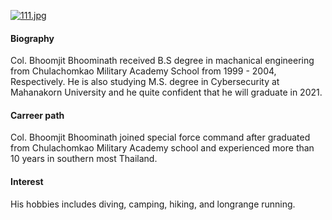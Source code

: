 [![111.jpg](https://i.postimg.cc/x8PDLpXT/111.jpg)](https://postimg.cc/kRDpmcNk)
#### Biography
Col. Bhoomjit Bhoominath received B.S degree in machanical engineering from Chulachomkao Military Academy School from 1999 - 2004, Respectively. He is also studying M.S. degree in Cybersecurity at Mahanakorn University and he quite confident that he will graduate in 2021.
#### Carreer path
Col. Bhoomjit Bhoominath joined special force command after graduated from Chulachomkao Military Academy school and experienced more than 10 years in southern most Thailand.
#### Interest
His hobbies includes diving, camping, hiking, and longrange running.

